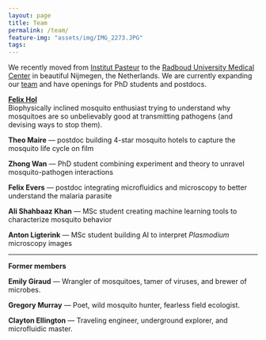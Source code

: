 ```yaml
---
layout: page
title: Team
permalink: /team/
feature-img: "assets/img/IMG_2273.JPG"
tags:
---
```


We recently moved from [Institut Pasteur](https://research.pasteur.fr/en/) to the [Radboud University Medical Center](https://www.radboudumc.nl/en/radboud-institute-for-molecular-life-sciences) in beautiful Nijmegen, the Netherlands. We are currently expanding our [team](/team/) and have openings for PhD students and postdocs.

[**Felix Hol**](/bio/)\
Biophysically inclined mosquito enthusiast trying to understand why mosquitoes are so unbelievably good at transmitting pathogens (and devising ways to stop them).

**Theo Maire** &mdash; postdoc building 4-star mosquito hotels to capture the mosquito life cycle on film  

**Zhong Wan**  &mdash; PhD student combining experiment and theory to unravel mosquito-pathogen interactions  

**Felix Evers**  &mdash; postdoc integrating microfluidics and microscopy to better understand the malaria parasite  

**Ali Shahbaaz Khan** &mdash; MSc student creating machine learning tools to characterize mosquito behavior

**Anton Ligterink** &mdash; MSc student building AI to interpret *Plasmodium* microscopy images





------

**Former members**  

**Emily Giraud** &mdash; Wrangler of mosquitoes, tamer of viruses, and brewer of microbes.

**Gregory Murray** &mdash; Poet, wild mosquito hunter, fearless field ecologist.

**Clayton Ellington** &mdash; Traveling engineer, underground explorer, and microfluidic master.

